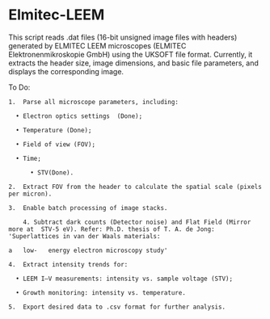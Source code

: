 # Elmitec-LEEM
This script reads .dat files (16-bit unsigned image files with headers) generated by ELMITEC LEEM microscopes (ELMITEC Elektronenmikroskopie GmbH) using the UKSOFT file format.
Currently, it extracts the header size, image dimensions, and basic file parameters, and displays the corresponding image.

To Do:

	1.	Parse all microscope parameters, including:
 
	  •	Electron optics settings  (Done);
   
	  •	Temperature (Done);
   
	  •	Field of view (FOV);
   
	  •	Time;
   
          •	STV(Done).
    
	2.	Extract FOV from the header to calculate the spatial scale (pixels per micron).
 
	3.	Enable batch processing of image stacks.
 
        4. Subtract dark counts (Detector noise) and Flat Field (Mirror more at  STV-5 eV). Refer: Ph.D. thesis of T. A. de Jong: 'Superlattices in van der Waals materials: 
	                                                                                     a   low-   energy electron microscopy study'
 
	4.	Extract intensity trends for:
 
	  •	LEEM I–V measurements: intensity vs. sample voltage (STV);
   
	  •	Growth monitoring: intensity vs. temperature.
   
	5.	Export desired data to .csv format for further analysis.
